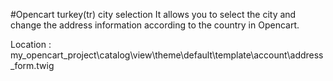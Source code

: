 #Opencart turkey(tr) city selection
It allows you to select the city and change the address information according to the country in Opencart.

Location : my_opencart_project\catalog\view\theme\default\template\account\address_form.twig

